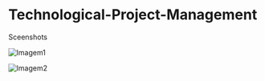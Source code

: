 # Technological-Project-Management

Sceenshots

![Imagem1](https://github.com/user-attachments/assets/a2e2533d-27a0-4394-bd5e-9dda180ad71b)


![Imagem2](https://github.com/user-attachments/assets/8c1c323f-5824-46db-9eff-59402e87edef)
